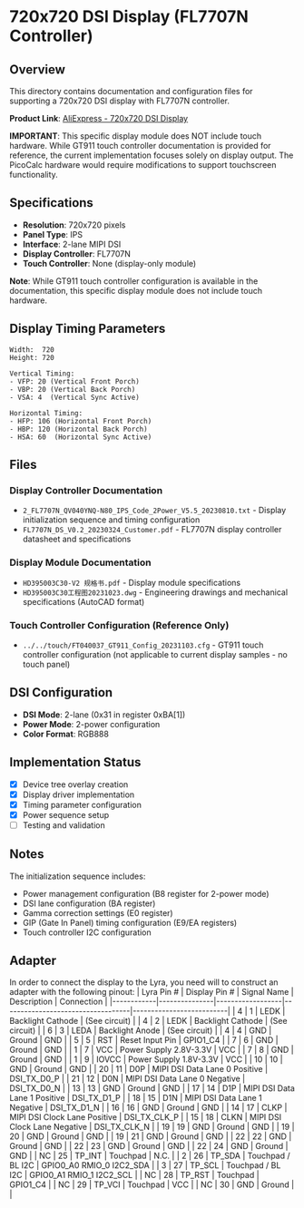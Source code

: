 # 720x720 DSI Display (FL7707N Controller)

## Overview

This directory contains documentation and configuration files for supporting a 720x720 DSI display with FL7707N controller.

**Product Link**: [AliExpress - 720x720 DSI Display](https://www.aliexpress.us/item/3256807565141061.html)

**IMPORTANT**: This specific display module does NOT include touch hardware. While GT911 touch controller documentation is provided for reference, the current implementation focuses solely on display output. The PicoCalc hardware would require modifications to support touchscreen functionality.

## Specifications

- **Resolution**: 720x720 pixels
- **Panel Type**: IPS
- **Interface**: 2-lane MIPI DSI
- **Display Controller**: FL7707N
- **Touch Controller**: None (display-only module)

**Note**: While GT911 touch controller configuration is available in the documentation, this specific display module does not include touch hardware.

## Display Timing Parameters

```
Width:  720
Height: 720

Vertical Timing:
- VFP: 20 (Vertical Front Porch)
- VBP: 20 (Vertical Back Porch) 
- VSA: 4  (Vertical Sync Active)

Horizontal Timing:
- HFP: 106 (Horizontal Front Porch)
- HBP: 120 (Horizontal Back Porch)
- HSA: 60  (Horizontal Sync Active)
```

## Files

### Display Controller Documentation
- `2_FL7707N_QV040YNQ-N80_IPS_Code_2Power_V5.5_20230810.txt` - Display initialization sequence and timing configuration
- `FL7707N_DS_V0.2_20230324_Customer.pdf` - FL7707N display controller datasheet and specifications

### Display Module Documentation  
- `HD395003C30-V2 规格书.pdf` - Display module specifications
- `HD395003C30工程图20231023.dwg` - Engineering drawings and mechanical specifications (AutoCAD format)

### Touch Controller Configuration (Reference Only)
- `../../touch/FT040037_GT911_Config_20231103.cfg` - GT911 touch controller configuration (not applicable to current display samples - no touch panel)

## DSI Configuration

- **DSI Mode**: 2-lane (0x31 in register 0xBA[1])
- **Power Mode**: 2-power configuration
- **Color Format**: RGB888

## Implementation Status

- [x] Device tree overlay creation
- [x] Display driver implementation
- [x] Timing parameter configuration
- [x] Power sequence setup
- [ ] Testing and validation

## Notes

The initialization sequence includes:
- Power management configuration (B8 register for 2-power mode)
- DSI lane configuration (BA register)
- Gamma correction settings (E0 register)
- GIP (Gate In Panel) timing configuration (E9/EA registers)
- Touch controller I2C configuration

## Adapter

In order to connect the display to the Lyra, you need will to construct an adapter with the following pinout:
| Lyra Pin # | Display Pin # | Signal Name      | Description                       | Connection               |
|------------|---------------|------------------|-----------------------------------|--------------------------|
| 4          | 1             | LEDK             | Backlight Cathode                 | (See circuit)            |
| 4          | 2             | LEDK             | Backlight Cathode                 | (See circuit)            |
| 6          | 3             | LEDA             | Backlight Anode                   | (See circuit)            |
| 4          | 4             | GND              | Ground                            | GND                      |
| 5          | 5             | RST              | Reset Input Pin                   | GPIO1_C4                 |
| 7          | 6             | GND              | Ground                            | GND                      |
| 1          | 7             | VCC              | Power Supply 2.8V-3.3V            | VCC                      |
| 7          | 8             | GND              | Ground                            | GND                      |
| 1          | 9             | IOVCC            | Power Supply 1.8V-3.3V            | VCC                      |
| 10         | 10            | GND              | Ground                            | GND                      |
| 20         | 11            | D0P              | MIPI DSI Data Lane 0 Positive     | DSI_TX_D0_P              |
| 21         | 12            | D0N              | MIPI DSI Data Lane 0 Negative     | DSI_TX_D0_N              |
| 13         | 13            | GND              | Ground                            | GND                      |
| 17         | 14            | D1P              | MIPI DSI Data Lane 1 Positive     | DSI_TX_D1_P              |
| 18         | 15            | D1N              | MIPI DSI Data Lane 1 Negative     | DSI_TX_D1_N              |
| 16         | 16            | GND              | Ground                            | GND                      |
| 14         | 17            | CLKP             | MIPI DSI Clock Lane Positive      | DSI_TX_CLK_P             |
| 15         | 18            | CLKN             | MIPI DSI Clock Lane Negative      | DSI_TX_CLK_N             |
| 19         | 19            | GND              | Ground                            | GND                      |
| 19         | 20            | GND              | Ground                            | GND                      |
| 19         | 21            | GND              | Ground                            | GND                      |
| 22         | 22            | GND              | Ground                            | GND                      |
| 22         | 23            | GND              | Ground                            | GND                      |
| 22         | 24            | GND              | Ground                            | GND                      |
| NC         | 25            | TP_INT           | Touchpad                          | N.C.                     |
| 2          | 26            | TP_SDA           | Touchpad / BL I2C                 | GPIO0_A0 RMIO_0 I2C2_SDA |
| 3          | 27            | TP_SCL           | Touchpad / BL I2C                 | GPIO0_A1 RMIO_1 I2C2_SCL |
| NC         | 28            | TP_RST           | Touchpad                          | GPIO1_C4                 |
| NC         | 29            | TP_VCI           | Touchpad                          | VCC                      |
| NC         | 30            | GND              | Ground                            |                          |
